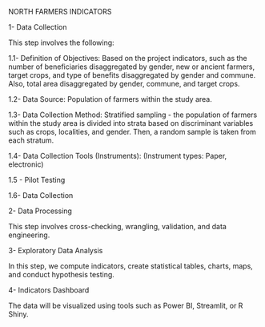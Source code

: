 
NORTH FARMERS INDICATORS

1- Data Collection

This step involves the following:

1.1- Definition of Objectives: Based on the project indicators, such as the number of beneficiaries disaggregated by gender, new or ancient farmers, target crops, and type of benefits disaggregated by gender and commune. Also, total area disaggregated by gender, commune, and target crops.

1.2- Data Source: Population of farmers within the study area.

1.3- Data Collection Method: Stratified sampling - the population of farmers within the study area is divided into strata based on discriminant variables such as crops, localities, and gender. Then, a random sample is taken from each stratum.

1.4- Data Collection Tools (Instruments): (Instrument types: Paper, electronic)

1.5 - Pilot Testing

1.6- Data Collection

2- Data Processing

This step involves cross-checking, wrangling, validation, and data engineering.

3- Exploratory Data Analysis

In this step, we compute indicators, create statistical tables, charts, maps, and conduct hypothesis testing.

4- Indicators Dashboard

The data will be visualized using tools such as Power BI, Streamlit, or R Shiny.







